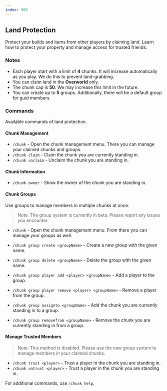```yaml
---
index: 900
---
```


## Land Protection

Protect your builds and items from other players by claiming land. Learn how to protect your property and manage access for trusted friends.

### Notes

- Each player start with a limit of **4** chunks. It will increase automatically as you play. We do this to prevent land-grabbing.
- You can claim land in the **Overworld** only.
- The chunk cap is **50**. We may increase this limit in the future.
- You can create up to **5** groups. Additionally, there will be a default group for guid members.

### Commands

Available commands of land protection.

#### Chunk Management

- `/chunk` - Open the chunk management menu. There you can manage your claimed chunks and groups.
- `/chunk claim` - Claim the chunk you are currently standing in.
- `/chunk unclaim` - Unclaim the chunk you are standing in.

#### Chunk Information
- `/chunk owner` - Show the owner of the chunk you are standing in.

#### Chunk Groups
Use groups to manage members in multiple chunks at once.

> Note: The group system is currently in beta. Please report any issues you encounter.

- `/chunk` - Open the chunk management menu. From there you can manage your groups as well.

- `/chunk group create <groupName>` - Create a new group with the given name.
- `/chunk group delete <groupName>` - Delete the group with the given name.

- `/chunk group player add <player> <groupName>` - Add a player to the group.
- `/chunk group player remove <player> <groupName>` - Remove a player from the group.

- `/chunk group assignto <groupName>` - Add the chunk you are currently standing in to a group.
- `/chunk group removefrom <groupName>` - Remove the chunk you are currently standing in from a group.

#### Manage Trusted Members
> Note: This method is disabled. Please use the new group system to manage members in your claimed chunks.

- `/chunk trust <player>` - Trust a player in the chunk you are standing in.
- `/chunk untrust <player>` - Trust a player in the chunk you are standing in.

For additional commands, use `/chunk help`.
